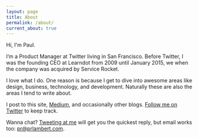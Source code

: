 ```yaml
---
layout: page
title: About
permalink: /about/
current_about: true
---
```


Hi, I'm Paul.

I’m a Product Manager at Twitter living in San Francisco. Before Twitter, I was the founding CEO at Learndot from 2009 until January 2015, we when the company was acquired by Service Rocket.

I love what I do. One reason is because I get to dive into awesome areas like design, business, technology, and development. Naturally these are also the areas I tend to write about. 

I post to this site, [Medium](https://medium.com/@prlambert), and occasionally other blogs. [Follow me on Twitter](https://twitter.com/prlambert) to keep track. 

Wanna chat? [Tweeting at me](https://twitter.com/prlambert) will get you the quickest reply, but email works too: pr@prlambert.com.